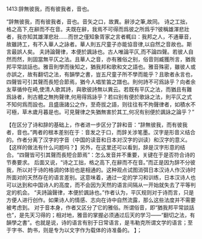1413:辞無彼我，而有彼我者，音也。

“辞無彼我，而有彼我者，音也。音矢之口，故異。辭涉之筆,故同。
诗之工拙，格之高下,在辭而不在音。夫既在辭，我焉不可得而爲彼之所爲乎?彼稱雄渾悲壯者，我亦知其雄渾悲壯……而世之僅知象胥家之言者輒曰：我邦之人，不通華音，故雖詩工，有不入華人之詠者。華人則五尺童子亦能協音律,以自然之音故也。斯言最誤人矣。
夫詩論聲律，本便於諷詠也。古人唯論平仄,而不論四聲。若彼人自然而然，則固當無平仄之法。且華人之音，亦有雅俗之别，俗音则臧獲所言，猶我邦平常談話也。雅音則學而後知之，猶我邦和歌和文之語也。雅音殊密，雖彼人或亦誤之，故有翻切之法，有韻學之書，豈五尺童子所不學而能乎？且歌者永言也，四聲皆可引其聲而長短合節焉，猶今人唱笙笛之譜也。則何詩不可爲詠乎？向者余友草循仲在崎,使清人歌其詩，與歌彼詩無以異云。若既有平仄之法，而猶且有難爲詠者，則古體之無拘聲律,何用得爲詠乎？若曰别有便於歌詠之法，則平仄之式不知何爲而設也。且盛唐諸公之作，至奇拔之語，则往往有不拘聲律者，如積水不可極，草木歲月暮是也。可見聲律之失猶無害於其工,何况有别便於諷詠之論乎？”


【在区分了诗和辞的基础上，作者进一步区分了辞和音：“辞無彼我，而有彼我者，音也。”两者的根本差别在于：音发之于口，而辞关涉笔墨。汉字是形音义结合的。作者分离了汉字的字音（中国的读音和日本对汉字的训读）和汉字的意义。【这样的做法有什么问题吗？】另外，在这里还可以看到，辞是汉字形意的结合。“四聲皆可引其聲而長短合節焉”：怎么发音并不重要，关键在于是否符合诗的节奏要求。
后面又说，“诗之工拙，格之高下,在辭而不在音。”而正是因为辞不分彼我，所以对于诗的格调的体验也是相通的。这种观点试图消弭日本汉诗人作汉诗时所面对的天然存在的语言差别。这意味着，通过一定的学习和训练，日本汉诗人也可以达到和中国诗人的高度，而不会因为天然的语言间隔从一开始就失去了平等判定的机会。
“夫詩論聲律，本便於諷詠也。”作者认为，平仄规则对于诗而言，只是方便人进行创作。如果诗人的情感、志向在诗中自然流露，那么这些法度并不需要被考虑到。
对于音本身，作者又区分了它的雅俗。所谓俗音，即“猶我邦平常談話也”，是先天习得的；相对地，雅音的掌握必须通过后天的学习——“翻切之法，有韻學之書”。也就是说，诗的语言有别于日常语言，是韦勒克所谓文学的语言；至于字书、韵书，则是专为以文字作为载体的诗准备的。
】；